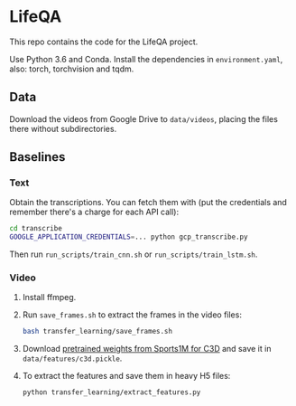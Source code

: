 # LifeQA

This repo contains the code for the LifeQA project.

Use Python 3.6 and Conda. Install the dependencies in `environment.yaml`, also: torch, torchvision and tqdm.

## Data

Download the videos from Google Drive to `data/videos`, placing the files there without subdirectories.

## Baselines

### Text

Obtain the transcriptions. You can fetch them with (put the credentials and remember there's a charge for each API
call):

```bash
cd transcribe
GOOGLE_APPLICATION_CREDENTIALS=... python gcp_transcribe.py
```

Then run `run_scripts/train_cnn.sh` or `run_scripts/train_lstm.sh`.

### Video

1. Install ffmpeg.
2. Run `save_frames.sh` to extract the frames in the video files:

    ```bash
    bash transfer_learning/save_frames.sh
    ```

3. Download [pretrained weights from Sports1M for C3D](http://imagelab.ing.unimore.it/files/c3d_pytorch/c3d.pickle)
and save it in `data/features/c3d.pickle`.
4. To extract the features and save them in heavy H5 files:

    ```bash
    python transfer_learning/extract_features.py
    ``` 
